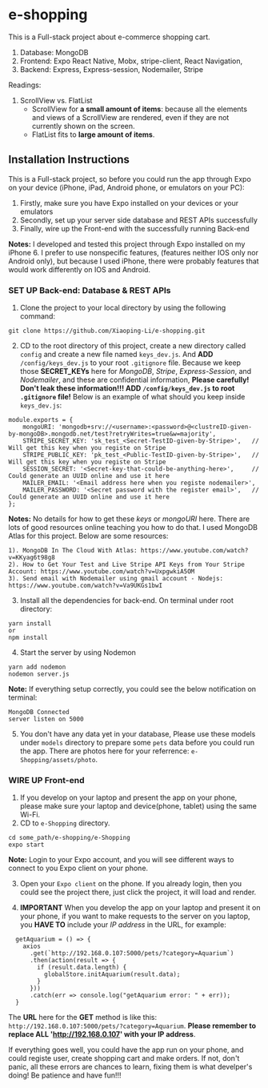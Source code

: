 # e-shopping
This is a Full-stack project about e-commerce shopping cart.
1. Database: MongoDB
2. Frontend: Expo React Native, Mobx, stripe-client, React Navigation, 
3. Backend: Express, Express-session, Nodemailer, Stripe

Readings:
1. ScrollView vs. FlatList
    * ScrollView for **a small amount of items**: because all the elements and views of a ScrollView are rendered, even if they are not currently shown on the screen.
    * FlatList fits to **large amount of items**.

## Installation Instructions
This is a Full-stack project, so before you could run the app through Expo on your device (iPhone, iPad, Android phone, or emulators on your PC):
1. Firstly, make sure you have Expo installed on your devices or your emulators
2. Secondly, set up your server side database and REST APIs successfully
3. Finally, wire up the Front-end with the successfully running Back-end

**Notes:** I developed and tested this project through Expo installed on my iPhone 6. I prefer to use nonspecific features, (features  neither IOS only nor Android only), but because I used iPhone, there were probably features that would work differently on IOS and Android. 

### SET UP Back-end: Database & REST APIs
1. Clone the project to your local directory by using the following command:
```
git clone https://github.com/Xiaoping-Li/e-shopping.git
```
2. CD to the root directory of this project, create a new directory called `config` and create a new file named `keys_dev.js`. And **ADD** `/config/keys_dev.js` to your root `.gitignore` file. Because we keep those **SECRET_KEYs** here for _MongoDB_, _Stripe_, _Express-Session_, and _Nodemailer_, and these are confidential information, **Please carefully! Don't leak these information!!! ADD `/config/keys_dev.js` to root `.gitignore` file!** Below is an example of what should you keep inside `keys_dev.js`:
```
module.exports = {
    mongoURI: 'mongodb+srv://<username>:<password>@<clustreID-given-by-mongoDB>.mongodb.net/test?retryWrites=true&w=majority',
    STRIPE_SECRET_KEY: 'sk_test_<Secret-TestID-given-by-Stripe>',   // Will get this key when you registe on Stripe
    STRIPE_PUBLIC_KEY: 'pk_test_<Public-TestID-given-by-Stripe>',   // Will get this key when you registe on Stripe
    SESSION_SECRET: '<Secret-key-that-could-be-anything-here>',     // Could generate an UUID online and use it here
    MAILER_EMAIL: '<Email address here when you registe nodemailer>',
    MAILER_PASSWORD: '<Secret password with the register email>',   // Could generate an UUID online and use it here
};

```
**Notes:** No details for how to get these _keys_ or _mongoURI_ here. There are lots of good resources online teaching you how to do that. I used MongoDB Atlas for this project. Below are some resources:

    1). MongoDB In The Cloud With Atlas: https://www.youtube.com/watch?v=KKyag6t98g8
    2). How to Get Your Test and Live Stripe API Keys from Your Stripe Account: https://www.youtube.com/watch?v=UxpgwkiA5OM
    3). Send email with Nodemailer using gmail account - Nodejs: https://www.youtube.com/watch?v=Va9UKGs1bwI

3. Install all the dependencies for back-end. On terminal under root directory:
```
yarn install
or
npm install
```
4. Start the server by using Nodemon
```
yarn add nodemon
nodemon server.js
```
**Note:** If everything setup correctly, you could see the below notification on terminal:
```
MongoDB Connected
server listen on 5000
```
5. You don't have any data yet in your database, Please use these models under `models` directory to prepare some `pets` data before you could run the app. There are photos here for your referrence: `e-Shopping/assets/photo`.


### WIRE UP Front-end
1. If you develop on your laptop and present the app on your phone, please make sure your laptop and device(phone, tablet) using the same Wi-Fi. 
2. CD to `e-Shopping` directory.
```
cd some_path/e-shopping/e-Shopping
expo start
```
**Note:** Login to your Expo account, and you will see different ways to connect to you Expo client on your phone.

3. Open your `Expo client` on the phone. If you already login, then you could see the project there, just click the project, it will load and render.

4. **IMPORTANT** When you develop the app on your laptop and present it on your phone, if you want to make requests to the server on you laptop, you **HAVE TO** include your _IP address_ in the URL, for example:
```
  getAquarium = () => {
    axios
      .get(`http://192.168.0.107:5000/pets/?category=Aquarium`)
      .then(action(result => {
        if (result.data.length) {
          globalStore.initAquarium(result.data);
        }
      }))
      .catch(err => console.log("getAquarium error: " + err));
  }
```
The **URL** here for the **GET** method is like this: `http://192.168.0.107:5000/pets/?category=Aquarium`. **Please remember to replace ALL 'http://192.168.0.107' with your IP address**.

If everything goes well, you could have the app run on your phone, and could registe user, create shopping cart and make orders. If not, don't panic, all these errors are chances to learn, fixing them is what develper's doing! Be patience and have fun!!!
